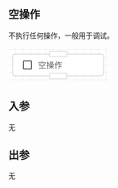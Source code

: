 ## 空操作

不执行任何操作，一般用于调试。

<img src="./img/do_nothing_menu.png" alt="image-20250708183422146" style="zoom:50%;" />



## 入参

无



## 出参

无